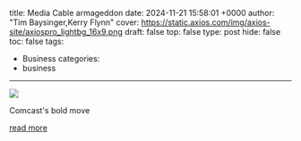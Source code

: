 title: Media Cable armageddon
date: 2024-11-21 15:58:01 +0000
author: "Tim Baysinger,Kerry Flynn"
cover: https://static.axios.com/img/axios-site/axiospro_lightbg_16x9.png
draft: false
top: false
type: post
hide: false
toc: false
tags:
  - Business
categories:
  - business
---

![](https://static.axios.com/img/axios-site/axiospro_lightbg_16x9.png)

Comcast's bold move

[read more](https://www.axios.com/pro/media-deals/newsletters/2024/11/21/media-cable-armageddon)
